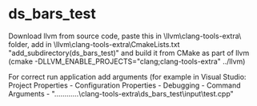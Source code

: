 # ds_bars_test

Download llvm from source code, paste this in \llvm\clang-tools-extra\ folder, add in \llvm\clang-tools-extra\CmakeLists.txt "add_subdirectory(ds_bars_test)" and build it from CMake as part of llvm (cmake -DLLVM_ENABLE_PROJECTS="clang;clang-tools-extra" ../llvm)

For correct run application add arguments (for example in Visual Studio: Project Properties - Configuration Properties - Debugging - Command Arguments - "..\..\..\..\..\..\clang-tools-extra\ds_bars_test\input\test.cpp"
